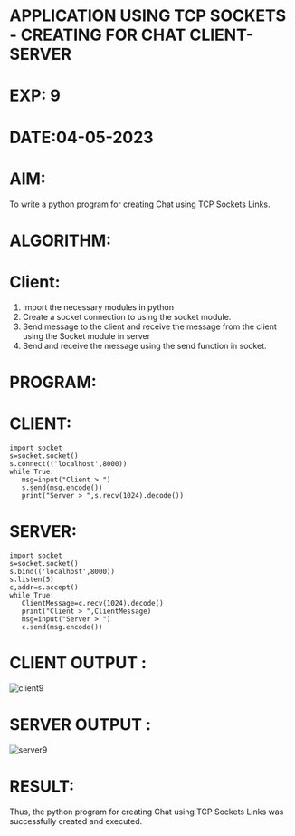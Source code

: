 # APPLICATION USING TCP SOCKETS - CREATING FOR CHAT CLIENT-SERVER

# EXP: 9

# DATE:04-05-2023

# AIM:
To write a python program for creating Chat using TCP Sockets Links.

# ALGORITHM:
# Client:
1. Import the necessary modules in python
2. Create a socket connection to using the socket module.
3. Send message to the client and receive the message from the client using the Socket module in
server
4. Send and receive the message using the send function in socket.
# PROGRAM:
# CLIENT:
```python3
import socket
s=socket.socket()
s.connect(('localhost',8000))
while True:
   msg=input("Client > ")
   s.send(msg.encode())
   print("Server > ",s.recv(1024).decode())
  ```
# SERVER:
```python3
import socket
s=socket.socket()
s.bind(('localhost',8000))
s.listen(5)
c,addr=s.accept()
while True:
   ClientMessage=c.recv(1024).decode()
   print("Client > ",ClientMessage)
   msg=input("Server > ")
   c.send(msg.encode())
```
   
# CLIENT OUTPUT : 
![client9](https://github.com/ARUNKUMART9968/EX-9/assets/121215794/ac015ad3-69ad-4236-873f-b7b527d684d8)


# SERVER OUTPUT :
![server9](https://github.com/ARUNKUMART9968/EX-9/assets/121215794/c4fb8334-d920-4fab-9d8f-057f699bfb62)



# RESULT:
Thus, the python program for creating Chat using TCP Sockets Links was successfully
created and executed.
